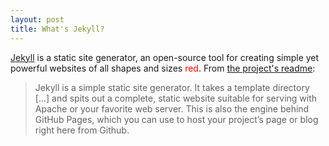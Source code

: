 ```yaml
---
layout: post
title: What's Jekyll?
---
```


[Jekyll](http://jekyllrb.com) is a static site generator, an open-source tool for creating simple yet powerful websites of all shapes and sizes <span style="color:red">red</span>. From [the project's readme](https://github.com/mojombo/jekyll/blob/master/README.markdown):

  > Jekyll is a simple static site generator. It takes a template directory [...] and spits out a complete, static website suitable for serving with Apache or your favorite web server. This is also the engine behind GitHub Pages, which you can use to host your project’s page or blog right here from Github.
